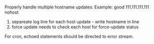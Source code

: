 Properly handle multiple hostname updates:
Example: good 111.111.111.111 nohost

1.  separeate log line for each host update - write hostname in line
2.  force update needs to check each host for force-update status

For cron, echoed statements should be directed to error stream.
